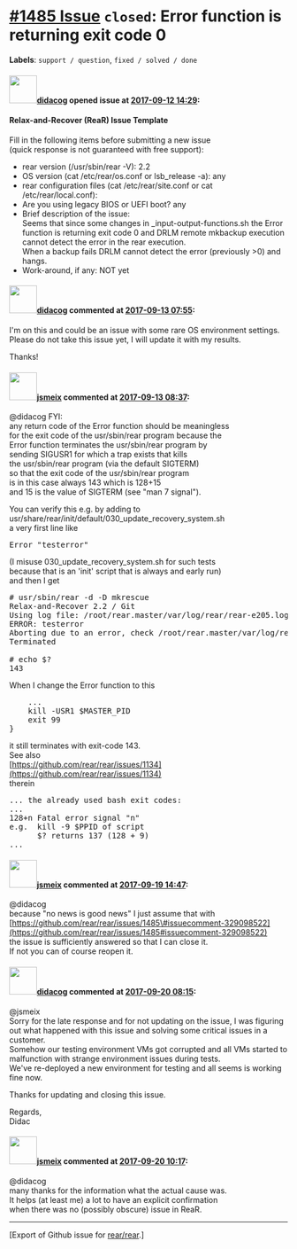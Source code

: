 [\#1485 Issue](https://github.com/rear/rear/issues/1485) `closed`: Error function is returning exit code 0
==========================================================================================================

**Labels**: `support / question`, `fixed / solved / done`

#### <img src="https://avatars.githubusercontent.com/u/5380209?u=163f1571e6b9c9c7df94e2c6ca152b0a7406b52d&v=4" width="50">[didacog](https://github.com/didacog) opened issue at [2017-09-12 14:29](https://github.com/rear/rear/issues/1485):

#### Relax-and-Recover (ReaR) Issue Template

Fill in the following items before submitting a new issue  
(quick response is not guaranteed with free support):

-   rear version (/usr/sbin/rear -V): 2.2
-   OS version (cat /etc/rear/os.conf or lsb\_release -a): any
-   rear configuration files (cat /etc/rear/site.conf or cat
    /etc/rear/local.conf):
-   Are you using legacy BIOS or UEFI boot? any
-   Brief description of the issue:  
    Seems that since some changes in \_input-output-functions.sh the
    Error function is returning exit code 0 and DRLM remote mkbackup
    execution cannot detect the error in the rear execution.  
    When a backup fails DRLM cannot detect the error (previously &gt;0)
    and hangs.
-   Work-around, if any: NOT yet

#### <img src="https://avatars.githubusercontent.com/u/5380209?u=163f1571e6b9c9c7df94e2c6ca152b0a7406b52d&v=4" width="50">[didacog](https://github.com/didacog) commented at [2017-09-13 07:55](https://github.com/rear/rear/issues/1485#issuecomment-329088781):

I'm on this and could be an issue with some rare OS environment
settings.  
Please do not take this issue yet, I will update it with my results.

Thanks!

#### <img src="https://avatars.githubusercontent.com/u/1788608?u=925fc54e2ce01551392622446ece427f51e2f0ce&v=4" width="50">[jsmeix](https://github.com/jsmeix) commented at [2017-09-13 08:37](https://github.com/rear/rear/issues/1485#issuecomment-329098522):

@didacog FYI:  
any return code of the Error function should be meaningless  
for the exit code of the usr/sbin/rear program because the  
Error function terminates the usr/sbin/rear program by  
sending SIGUSR1 for which a trap exists that kills  
the usr/sbin/rear program (via the default SIGTERM)  
so that the exit code of the usr/sbin/rear program  
is in this case always 143 which is 128+15  
and 15 is the value of SIGTERM (see "man 7 signal").

You can verify this e.g. by adding to  
usr/share/rear/init/default/030\_update\_recovery\_system.sh  
a very first line like

<pre>
Error "testerror"
</pre>

(I misuse 030\_update\_recovery\_system.sh for such tests  
because that is an 'init' script that is always and early run)  
and then I get

<pre>
# usr/sbin/rear -d -D mkrescue
Relax-and-Recover 2.2 / Git
Using log file: /root/rear.master/var/log/rear/rear-e205.log
ERROR: testerror
Aborting due to an error, check /root/rear.master/var/log/rear/rear-e205.log for details
Terminated

# echo $?
143
</pre>

When I change the Error function to this

<pre>
    ...
    kill -USR1 $MASTER_PID
    exit 99
}
</pre>

it still terminates with exit-code 143.  
See also  
[https://github.com/rear/rear/issues/1134](https://github.com/rear/rear/issues/1134)  
therein

<pre>
... the already used bash exit codes:
...
128+n Fatal error signal "n"
e.g.  kill -9 $PPID of script   
      $? returns 137 (128 + 9)
...
</pre>

#### <img src="https://avatars.githubusercontent.com/u/1788608?u=925fc54e2ce01551392622446ece427f51e2f0ce&v=4" width="50">[jsmeix](https://github.com/jsmeix) commented at [2017-09-19 14:47](https://github.com/rear/rear/issues/1485#issuecomment-330563654):

@didacog  
because "no news is good news" I just assume that with  
[https://github.com/rear/rear/issues/1485\#issuecomment-329098522](https://github.com/rear/rear/issues/1485#issuecomment-329098522)  
the issue is sufficiently answered so that I can close it.  
If not you can of course reopen it.

#### <img src="https://avatars.githubusercontent.com/u/5380209?u=163f1571e6b9c9c7df94e2c6ca152b0a7406b52d&v=4" width="50">[didacog](https://github.com/didacog) commented at [2017-09-20 08:15](https://github.com/rear/rear/issues/1485#issuecomment-330779437):

@jsmeix  
Sorry for the late response and for not updating on the issue, I was
figuring out what happened with this issue and solving some critical
issues in a customer.  
Somehow our testing environment VMs got corrupted and all VMs started to
malfunction with strange environment issues during tests.  
We've re-deployed a new environment for testing and all seems is working
fine now.

Thanks for updating and closing this issue.

Regards,  
Didac

#### <img src="https://avatars.githubusercontent.com/u/1788608?u=925fc54e2ce01551392622446ece427f51e2f0ce&v=4" width="50">[jsmeix](https://github.com/jsmeix) commented at [2017-09-20 10:17](https://github.com/rear/rear/issues/1485#issuecomment-330809438):

@didacog  
many thanks for the information what the actual cause was.  
It helps (at least me) a lot to have an explicit confirmation  
when there was no (possibly obscure) issue in ReaR.

------------------------------------------------------------------------

\[Export of Github issue for
[rear/rear](https://github.com/rear/rear).\]
